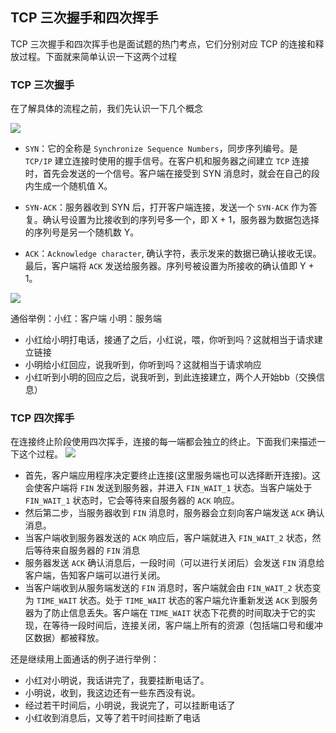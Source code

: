 ## TCP 三次握手和四次挥手
TCP 三次握手和四次挥手也是面试题的热门考点，它们分别对应 TCP 的连接和释放过程。下面就来简单认识一下这两个过程
### TCP 三次握手
在了解具体的流程之前，我们先认识一下几个概念

![](https://gitee.com/yefangyong/blog-image/raw/master/png/20201029143610.png)

- `SYN`：它的全称是 `Synchronize Sequence Numbers`，同步序列编号。是 `TCP/IP` 建立连接时使用的握手信号。在客户机和服务器之间建立 `TCP` 连接时，首先会发送的一个信号。客户端在接受到 SYN 消息时，就会在自己的段内生成一个随机值 X。

- `SYN-ACK`：服务器收到 SYN 后，打开客户端连接，发送一个 `SYN-ACK` 作为答复。确认号设置为比接收到的序列号多一个，即 X + 1，服务器为数据包选择的序列号是另一个随机数 Y。

- `ACK`：`Acknowledge character`, 确认字符，表示发来的数据已确认接收无误。最后，客户端将 `ACK` 发送给服务器。序列号被设置为所接收的确认值即 Y + 1。

![](https://gitee.com/yefangyong/blog-image/raw/master/png/20201029143759.png)

通俗举例：小红：客户端  小明：服务端

- 小红给小明打电话，接通了之后，小红说，喂，你听到吗？这就相当于请求建立链接
- 小明给小红回应，说我听到，你听到吗？这就相当于请求响应
- 小红听到小明的回应之后，说我听到，到此连接建立，两个人开始bb（交换信息）

### TCP 四次挥手
在连接终止阶段使用四次挥手，连接的每一端都会独立的终止。下面我们来描述一下这个过程。
![](https://gitee.com/yefangyong/blog-image/raw/master/png/20201029145714.png)

-  首先，客户端应用程序决定要终止连接(这里服务端也可以选择断开连接)。这会使客户端将 `FIN` 发送到服务器，并进入 `FIN_WAIT_1` 状态。当客户端处于 `FIN_WAIT_1` 状态时，它会等待来自服务器的 `ACK` 响应。
- 然后第二步，当服务器收到 `FIN` 消息时，服务器会立刻向客户端发送 `ACK` 确认消息。
- 当客户端收到服务器发送的 `ACK` 响应后，客户端就进入 `FIN_WAIT_2` 状态，然后等待来自服务器的 `FIN` 消息
- 服务器发送 `ACK` 确认消息后，一段时间（可以进行关闭后）会发送 `FIN` 消息给客户端，告知客户端可以进行关闭。
- 当客户端收到从服务端发送的 `FIN` 消息时，客户端就会由 `FIN_WAIT_2` 状态变为 `TIME_WAIT` 状态。处于 `TIME_WAIT` 状态的客户端允许重新发送 `ACK` 到服务器为了防止信息丢失。客户端在 `TIME_WAIT` 状态下花费的时间取决于它的实现，在等待一段时间后，连接关闭，客户端上所有的资源（包括端口号和缓冲区数据）都被释放。

还是继续用上面通话的例子进行举例：

- 小红对小明说，我话讲完了，我要挂断电话了。
- 小明说，收到，我这边还有一些东西没有说。
- 经过若干时间后，小明说，我说完了，可以挂断电话了
- 小红收到消息后，又等了若干时间挂断了电话
